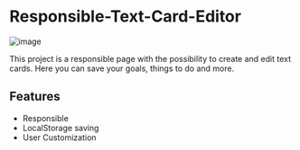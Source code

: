 # Responsible-Text-Card-Editor
![image](https://user-images.githubusercontent.com/60241101/149661175-75fca9f3-ffba-41e0-ae38-eef944fd67d1.png)

This project is a responsible page with the possibility to create and edit text cards. Here you can save your goals, things to do and more.

<h2> Features </h2>

<ul> 
  <li>Responsible</li>
  <li>LocalStorage saving</li>
  <li>User Customization</li>
</ul>

